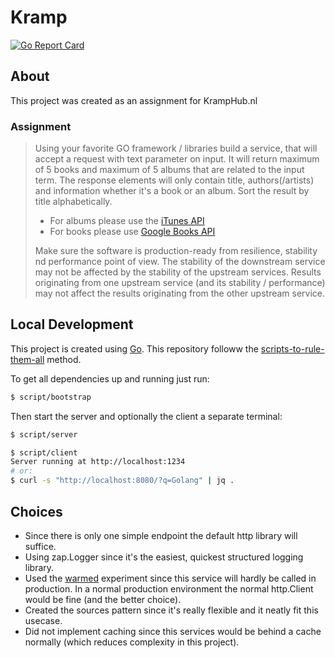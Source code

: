# Kramp

[![Go Report Card](https://goreportcard.com/badge/github.com/koenbollen/kramp)](https://goreportcard.com/report/github.com/koenbollen/kramp)

## About

This project was created as an assignment for KrampHub.nl

### Assignment

> Using your favorite GO framework / libraries build a service, that
> will accept a request with text parameter on input.
> It will return maximum of 5 books and maximum of 5 albums that are
> related to the input term. The response elements will only contain
> title, authors(/artists) and information whether it's a book or an
> album. Sort the result by title alphabetically.
> 
> - For albums please use the [iTunes API](https://affiliate.itunes.apple.com/resources/documentation/itunes-store-web-service-search-api/#searching)
> - For books please use [Google Books API](https://developers.google.com/books/docs/v1/reference/volumes/list)
> 
> Make sure the software is production-ready from resilience, stability
> nd performance point of view.
> The stability of the downstream service may not be affected by the
> stability of the upstream services.
> Results originating from one upstream service (and its stability /
> performance) may not affect the results originating from the other
> upstream service.

## Local Development

This project is created using [Go](https://golang.org/). This repository followw the 
[scripts-to-rule-them-all](https://github.com/github/scripts-to-rule-them-all) method.

To get all dependencies up and running just run:

```bash
$ script/bootstrap
```

Then start the server and optionally the client a separate terminal:

```bash
$ script/server
```

```bash
$ script/client
Server running at http://localhost:1234
# or:
$ curl -s "http://localhost:8080/?q=Golang" | jq .
```

## Choices

- Since there is only one simple endpoint the default http library will suffice.
- Using zap.Logger since it's the easiest, quickest structured logging library.
- Used the [warmed](https://github.com/koenbollen/warmed) experiment since this 
  service will hardly be called in production. In a normal production environment 
  the normal http.Client would be fine (and the better choice).
- Created the sources pattern since it's really flexible and it neatly fit this 
  usecase.
- Did not implement caching since this services would be behind a cache 
  normally (which reduces complexity in this project).
